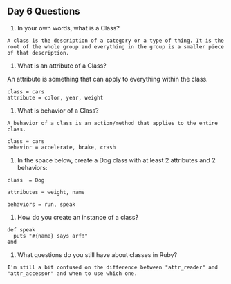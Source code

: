 ## Day 6 Questions

1. In your own words, what is a Class?

```
A class is the description of a category or a type of thing. It is the root of the whole group and everything in the group is a smaller piece of that description.

```
1. What is an attribute of a Class?

An attribute is something that can apply to everything within the class.

```
class = cars
attribute = color, year, weight
```
1. What is behavior of a Class?

```
A behavior of a class is an action/method that applies to the entire class.

class = cars
behavior = accelerate, brake, crash
```
1. In the space below, create a Dog class with at least 2 attributes and 2 behaviors:

```
class  = Dog

attributes = weight, name

behaviors = run, speak
```
1. How do you create an instance of a class?

```
def speak
  puts "#{name} says arf!"
end
```
1. What questions do you still have about classes in Ruby?

```
I'm still a bit confused on the difference between "attr_reader" and "attr_accessor" and when to use which one.
```
